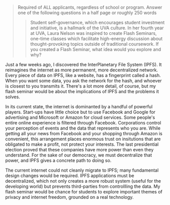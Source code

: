 > Required of ALL applicants, regardless of school or program.
  Answer one of the following questions in a half page or roughly 250 words
>>  Student self-governance, which encourages student investment and initiative, is a hallmark of the UVA culture.
    In her fourth year at UVA, Laura Nelson was inspired to create Flash Seminars, one-time classes which facilitate high-energy discussion about thought-provoking topics outside of traditional coursework.
    If you created a Flash Seminar, what idea would you explore and why?

Just a few weeks ago, I discovered the InterPlanetary File System (IPFS).
It reimagines the internet as more permanent, more decentralized network.
Every piece of data on IPFS, like a website, has a fingerprint called a hash.
When you want some data, you ask the network for the hash, and whoever is closest to you transmits it.
There's a lot more detail, of course, but my flash seminar would be about the implications of IPFS and the problems it solves.

In its current state, the internet is dominanted by a handful of powerful players.
Start-ups have little choice but to use Facebook and Google for advertising and Microsoft or Amazon for cloud services.
Some people's entire online experience is filtered through Facebook.
Corporations control your perception of events and the data that represents who you are. 
While getting all your news from Facebook and your shopping through Amazon is convenient, this arrangement places enormous trust on insitutions that are obligated to make a profit, not protect your interests.
The last presidential election proved that these companies have more power than even they understand.
For the sake of our democracy, we must decentralize that power, and IPFS gives a concrete path to doing so.

The current internet could not cleanly migrate to IPFS; many fundamental design changes would be required.
IPFS applications must be decentralized, which not only creates a more robust system (useful for the developing world) but prevents third-parties from controllling the data.
My flash seminar would be chance for students to explore important themes of privacy and internet freedom, grounded on a real technology.
